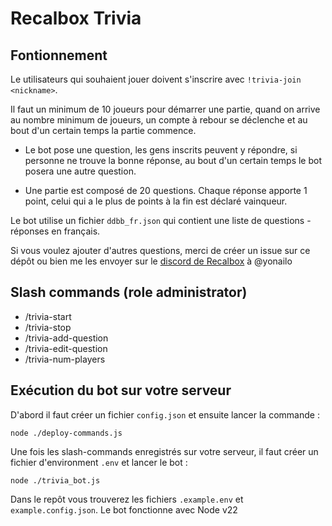 # Recalbox Trivia

## Fontionnement

Le utilisateurs qui souhaient jouer doivent s'inscrire avec ``!trivia-join <nickname>``.

Il faut un minimum de 10 joueurs pour démarrer une partie, quand on arrive au nombre minimum de joueurs, un compte à rebour se déclenche et au bout d'un certain temps la partie commence.

* Le bot pose une question, les gens inscrits peuvent y répondre, si personne ne trouve la bonne réponse, au bout d'un certain temps le bot posera une autre question.

* Une partie est composé de 20 questions. Chaque réponse apporte 1 point, celui qui a le plus de points à la fin est déclaré vainqueur.

Le bot utilise un fichier ``ddbb_fr.json``  qui contient une liste de questions - réponses en français.

Si vous voulez ajouter d'autres questions, merci de créer un issue sur ce dépôt ou bien me les envoyer sur le [discord de Recalbox](https://discord.gg/NbQFbGM) à @yonailo

## Slash commands (role administrator)

* /trivia-start
* /trivia-stop
* /trivia-add-question <question> <reponse>
* /trivia-edit-question <id> <question> <reponse>
* /trivia-num-players <id>

## Exécution du bot sur votre serveur

D'abord il faut créer un fichier ``config.json`` et ensuite lancer la commande :

```
node ./deploy-commands.js
```

Une fois les slash-commands enregistrés sur votre serveur, il faut créer un fichier d'environment ``.env`` et lancer le bot :

```
node ./trivia_bot.js
```

Dans le repôt vous trouverez les fichiers ``.example.env`` et ``example.config.json``. Le bot fonctionne avec Node v22
